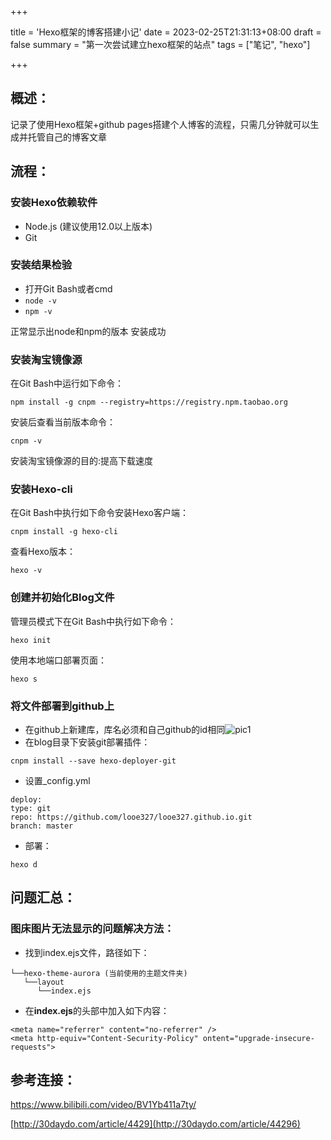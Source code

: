 +++

title = 'Hexo框架的博客搭建小记'
date = 2023-02-25T21:31:13+08:00
draft = false
summary = "第一次尝试建立hexo框架的站点"
tags = ["笔记", "hexo"]

+++

## 概述：

记录了使用Hexo框架+github pages搭建个人博客的流程，只需几分钟就可以生成并托管自己的博客文章

## 流程：

### 安装Hexo依赖软件

-   Node.js (建议使用12.0以上版本)
-   Git

### 安装结果检验

-   打开Git Bash或者cmd
-   `node -v`
-   `npm -v` 

正常显示出node和npm的版本 安装成功

### 安装淘宝镜像源

在Git Bash中运行如下命令：

```
npm install -g cnpm --registry=https://registry.npm.taobao.org
```

安装后查看当前版本命令：

```
cnpm -v
```

安装淘宝镜像源的目的:提高下载速度

### 安装Hexo-cli

在Git Bash中执行如下命令安装Hexo客户端：

```
cnpm install -g hexo-cli
```

查看Hexo版本：

```
hexo -v
```

### 创建并初始化Blog文件

管理员模式下在Git Bash中执行如下命令：

```
hexo init
```

使用本地端口部署页面：

```
hexo s
```

### 将文件部署到github上

-   在github上新建库，库名必须和自己github的id相同![pic1](https://static.looechao.com/picserver/702de09807174db5a90a760207deb808%7Etplv-k3u1fbpfcp-zoom-1.png)
-   在blog目录下安装git部署插件：

```
cnpm install --save hexo-deployer-git
```

-   设置_config.yml

```
deploy: 
type: git
repo: https://github.com/looe327/looe327.github.io.git
branch: master
```

-   部署：

```
hexo d
```

## 问题汇总：

### 图床图片无法显示的问题解决方法：

-   找到index.ejs文件，路径如下：

```
└──hexo-theme-aurora (当前使用的主题文件夹)
   └──layout
      └──index.ejs
```

-   在**index.ejs**的头部中加入如下内容：

```
<meta name="referrer" content="no-referrer" />
<meta http-equiv="Content-Security-Policy" ontent="upgrade-insecure-requests">
```

## 参考连接：

<https://www.bilibili.com/video/BV1Yb411a7ty/> 

[http://30daydo.com/article/4429](http://30daydo.com/article/44296)